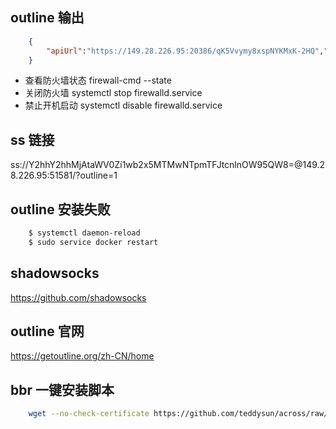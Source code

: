 ## outline 输出 
```json
    {
        "apiUrl":"https://149.28.226.95:20386/qK5Vvymy8xspNYKMxK-2HQ","certSha256":"CDFEEFD9D2A701E698A516E6B06BC6728D3F9F5BA16EFCC23D5746AEC57D8ED4"
    }
```
* 查看防火墙状态 firewall-cmd --state
* 关闭防火墙 systemctl stop firewalld.service
* 禁止开机启动 systemctl disable firewalld.service 

## ss 链接
ss://Y2hhY2hhMjAtaWV0Zi1wb2x5MTMwNTpmTFJtcnlnOW95QW8=@149.28.226.95:51581/?outline=1

## outline 安装失败 
```sh
    $ systemctl daemon-reload
    $ sudo service docker restart
```

## shadowsocks
<https://github.com/shadowsocks>

## outline 官网
<https://getoutline.org/zh-CN/home>

## bbr 一键安装脚本
```sh
    wget --no-check-certificate https://github.com/teddysun/across/raw/master/bbr.sh && chmod +x bbr.sh && ./bbr.sh
```

